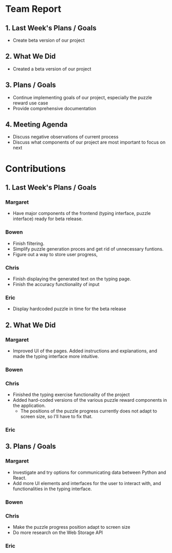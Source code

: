 # Team Report
## 1. Last Week's Plans / Goals
- Create beta version of our project
## 2. What We Did 
- Created a beta version of our project
## 3. Plans / Goals
- Continue implementing goals of our project, especially the puzzle reward use case
- Provide comprehensive documentation
## 4. Meeting Agenda
- Discuss negative observations of current process
- Discuss what components of our project are most important to focus on next
# Contributions  
## 1. Last Week's Plans / Goals
### Margaret
- Have major components of the frontend (typing interface, puzzle interface) ready for beta release. 
### Bowen
- Finish filtering.
- Simplify puzzle generation proces and get rid of unnecessary funtions.
- Figure out a way to store user progress,
### Chris
- Finish displaying the generated text on the typing page.
- Finish the accuracy functionality of input
### Eric  
- Display hardcoded puzzle in time for the beta release
## 2. What We Did  
### Margaret
- Improved UI of the pages. Added instructions and explanations, and made the typing interface more intuitive.
### Bowen
### Chris
- Finished the typing exercise functionality of the project
- Added hard-coded versions of the various puzzle reward components in the application.
    - The positions of the puzzle progress currently does not adapt to screen size, so I'll have to fix that.
### Eric
## 3. Plans / Goals  
### Margaret
- Investigate and try options for communicating data between Python and React.
- Add more UI elements and interfaces for the user to interact with, and functionalities in the typing interface.
### Bowen
### Chris
- Make the puzzle progress position adapt to screen size
- Do more research on the Web Storage API
### Eric
